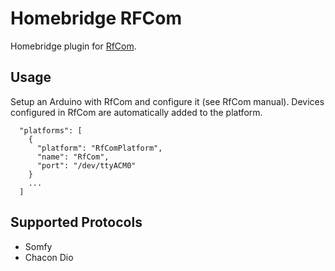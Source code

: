 Homebridge RFCom
================

Homebridge plugin for [RfCom](https://github.com/evinyatar/rfcom).

Usage
-----
Setup an Arduino with RfCom and configure it (see RfCom manual). Devices configured in RfCom are automatically added to
the platform.

```
  "platforms": [
    {
      "platform": "RfComPlatform",
      "name": "RfCom",
      "port": "/dev/ttyACM0"
    }
    ...
  ]
```

Supported Protocols
-------------------
* Somfy
* Chacon Dio